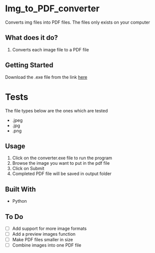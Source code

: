 # Img_to_PDF_converter
Converts img files into PDF files.
The files only exists on your computer

## What does it do?
1. Converts each image file to a PDF file

## Getting Started
Download the .exe file from the link
[here](https://www.dropbox.com/s/62jed36hip6jc1f/Converter.zip?dl=0)


# Tests
The file types below are the ones which are tested
- .jpeg
- .jpg
- .png

## Usage
1. Click on the converter.exe file to run the program
2. Browse the image you want to put in the pdf file
3. Click on Submit
4. Completed PDF file will be saved in output folder

## Built With
- Python

## To Do
- [ ] Add support for more image formats
- [ ] Add a preview images function
- [ ] Make PDF files smaller in size
- [ ] Combine images into one PDF file
